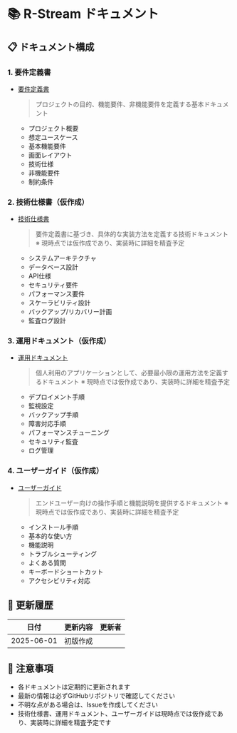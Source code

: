 # 📚 R-Stream ドキュメント

## 📋 ドキュメント構成

### 1. 要件定義書

- [要件定義書](./requirements.md)
  > プロジェクトの目的、機能要件、非機能要件を定義する基本ドキュメント
  - プロジェクト概要
  - 想定ユースケース
  - 基本機能要件
  - 画面レイアウト
  - 技術仕様
  - 非機能要件
  - 制約条件

### 2. 技術仕様書（仮作成）

- [技術仕様書](./technical-specifications.md)
  > 要件定義書に基づき、具体的な実装方法を定義する技術ドキュメント
  > ※ 現時点では仮作成であり、実装時に詳細を精査予定
  - システムアーキテクチャ
  - データベース設計
  - API仕様
  - セキュリティ要件
  - パフォーマンス要件
  - スケーラビリティ設計
  - バックアップ/リカバリー計画
  - 監査ログ設計

### 3. 運用ドキュメント（仮作成）

- [運用ドキュメント](./operations.md)
  > 個人利用のアプリケーションとして、必要最小限の運用方法を定義するドキュメント
  > ※ 現時点では仮作成であり、実装時に詳細を精査予定
  - デプロイメント手順
  - 監視設定
  - バックアップ手順
  - 障害対応手順
  - パフォーマンスチューニング
  - セキュリティ監査
  - ログ管理

### 4. ユーザーガイド（仮作成）

- [ユーザーガイド](./user-guide.md)
  > エンドユーザー向けの操作手順と機能説明を提供するドキュメント
  > ※ 現時点では仮作成であり、実装時に詳細を精査予定
  - インストール手順
  - 基本的な使い方
  - 機能説明
  - トラブルシューティング
  - よくある質問
  - キーボードショートカット
  - アクセシビリティ対応

## 🔄 更新履歴

| 日付       | 更新内容 | 更新者 |
| ---------- | -------- | ------ |
| 2025-06-01 | 初版作成 |        |

## 📝 注意事項

- 各ドキュメントは定期的に更新されます
- 最新の情報は必ずGitHubリポジトリで確認してください
- 不明な点がある場合は、Issueを作成してください
- 技術仕様書、運用ドキュメント、ユーザーガイドは現時点では仮作成であり、実装時に詳細を精査予定です
